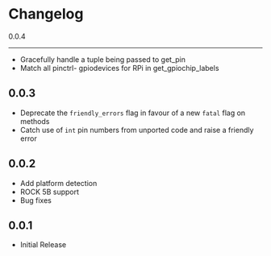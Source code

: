 # Changelog

0.0.4
_____

* Gracefully handle a tuple being passed to get_pin
* Match all pinctrl- gpiodevices for RPi in get_gpiochip_labels

0.0.3
-----

* Deprecate the `friendly_errors` flag in favour of a new `fatal` flag on methods
* Catch use of `int` pin numbers from unported code and raise a friendly error

0.0.2
-----

* Add platform detection
* ROCK 5B support
* Bug fixes

0.0.1
-----

* Initial Release

